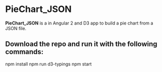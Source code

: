 # PieChart_JSON

**PieChart_JSON** is a in Angular 2 and D3 app to build a pie chart from a JSON file.

## Download the repo and run it with the following commands:

npm install
npm run d3-typings
npm start
